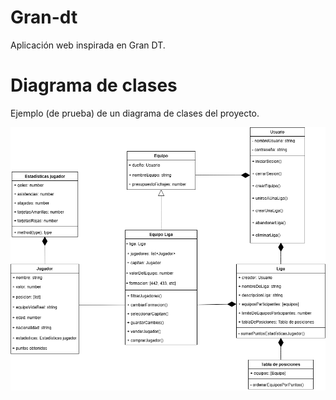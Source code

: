 # Gran-dt

Aplicación web inspirada en Gran DT.

# Diagrama de clases

Ejemplo (de prueba) de un diagrama de clases del proyecto.

![Diagrama de clases de GranDT](https://github.com/lucasdgnzlz/gran-dt/blob/main/images/Diagrama%20de%20clases%20Gran%20DT.drawio.png)
